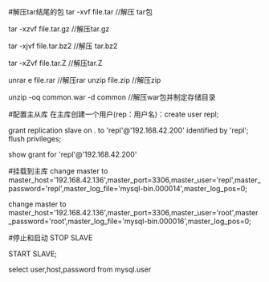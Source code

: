 
#解压tar结尾的包
tar -xvf file.tar        //解压 tar包

tar -xzvf file.tar.gz     //解压tar.gz

tar -xjvf file.tar.bz2    //解压 tar.bz2

tar -xZvf file.tar.Z    //解压tar.Z

unrar e file.rar    //解压rar
unzip file.zip      //解压zip

unzip -oq common.war -d common       //解压war包并制定存储目录

#配置主从库
在主库创建一个用户(rep：用户名)：create user repl;

grant replication slave on *.* to 'repl'@'192.168.42.200' identified by 'repl';
flush privileges;

show grant for  'repl'@'192.168.42.200'

#挂载到主库
change master to master_host='192.168.42.136',master_port=3306,master_user='repl',master_password='repl',master_log_file='mysql-bin.000014',master_log_pos=0;


change master to master_host='192.168.42.136',master_port=3306,master_user='root',master_password='root',master_log_file='mysql-bin.000016',master_log_pos=0;


#停止和启动
STOP SLAVE

START SLAVE;


select user,host,password from mysql.user